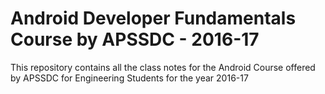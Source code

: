 # Android Developer Fundamentals Course by APSSDC - 2016-17

This repository contains all the class notes for the Android Course offered by APSSDC for Engineering Students for the year 2016-17
